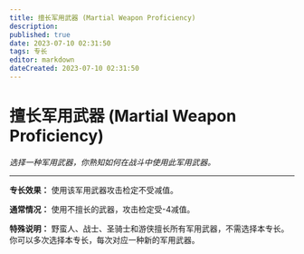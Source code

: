 ```yaml
---
title: 擅长军用武器 (Martial Weapon Proficiency)
description: 
published: true
date: 2023-07-10 02:31:50
tags: 专长
editor: markdown
dateCreated: 2023-07-10 02:31:50
---
```


# 擅长军用武器 (Martial Weapon Proficiency)

_选择一种军用武器，你熟知如何在战斗中使用此军用武器。_

* * *

**专长效果：** 使用该军用武器攻击检定不受减值。

**通常情况：** 使用不擅长的武器，攻击检定受-4减值。

**特殊说明：** 野蛮人、战士、圣骑士和游侠擅长所有军用武器，不需选择本专长。你可以多次选择本专长，每次对应一种新的军用武器。

